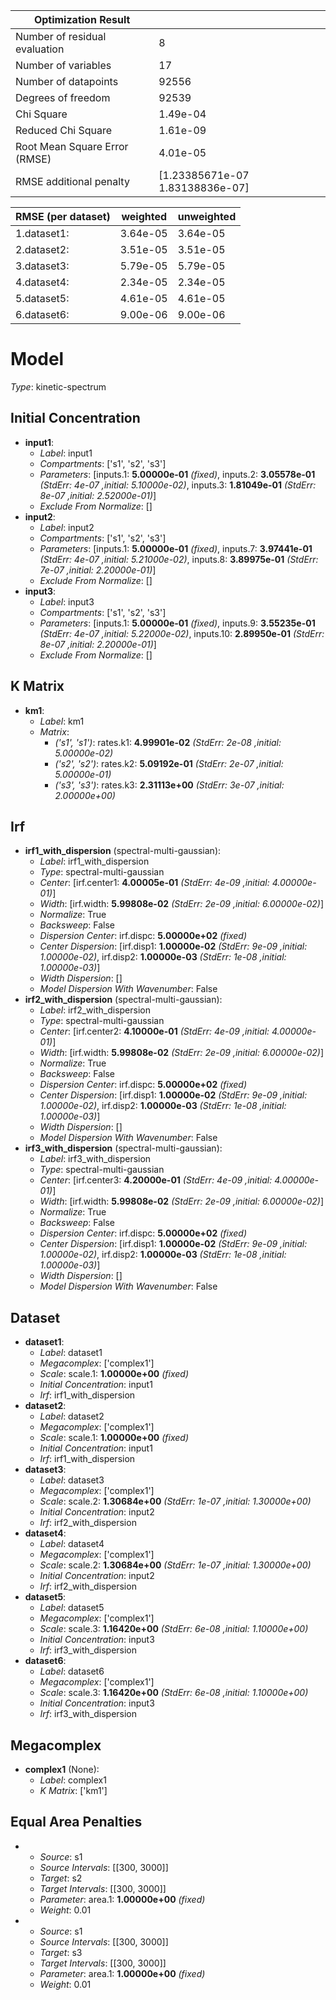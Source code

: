 | Optimization Result           |                                 |
|-------------------------------|---------------------------------|
| Number of residual evaluation | 8                               |
| Number of variables           | 17                              |
| Number of datapoints          | 92556                           |
| Degrees of freedom            | 92539                           |
| Chi Square                    | 1.49e-04                        |
| Reduced Chi Square            | 1.61e-09                        |
| Root Mean Square Error (RMSE) | 4.01e-05                        |
| RMSE additional penalty       | [1.23385671e-07 1.83138836e-07] |

| RMSE (per dataset)   |   weighted |   unweighted |
|----------------------|------------|--------------|
| 1.dataset1:          |   3.64e-05 |     3.64e-05 |
| 2.dataset2:          |   3.51e-05 |     3.51e-05 |
| 3.dataset3:          |   5.79e-05 |     5.79e-05 |
| 4.dataset4:          |   2.34e-05 |     2.34e-05 |
| 5.dataset5:          |   4.61e-05 |     4.61e-05 |
| 6.dataset6:          |   9.00e-06 |     9.00e-06 |

# Model

_Type_: kinetic-spectrum

## Initial Concentration

* **input1**:
  * *Label*: input1
  * *Compartments*: ['s1', 's2', 's3']
  * *Parameters*: [inputs.1: **5.00000e-01** *(fixed)*, inputs.2: **3.05578e-01** *(StdErr: 4e-07 ,initial: 5.10000e-02)*, inputs.3: **1.81049e-01** *(StdErr: 8e-07 ,initial: 2.52000e-01)*]
  * *Exclude From Normalize*: []
* **input2**:
  * *Label*: input2
  * *Compartments*: ['s1', 's2', 's3']
  * *Parameters*: [inputs.1: **5.00000e-01** *(fixed)*, inputs.7: **3.97441e-01** *(StdErr: 4e-07 ,initial: 5.21000e-02)*, inputs.8: **3.89975e-01** *(StdErr: 7e-07 ,initial: 2.20000e-01)*]
  * *Exclude From Normalize*: []
* **input3**:
  * *Label*: input3
  * *Compartments*: ['s1', 's2', 's3']
  * *Parameters*: [inputs.1: **5.00000e-01** *(fixed)*, inputs.9: **3.55235e-01** *(StdErr: 4e-07 ,initial: 5.22000e-02)*, inputs.10: **2.89950e-01** *(StdErr: 8e-07 ,initial: 2.20000e-01)*]
  * *Exclude From Normalize*: []

## K Matrix

* **km1**:
  * *Label*: km1
  * *Matrix*: 
    * *('s1', 's1')*: rates.k1: **4.99901e-02** *(StdErr: 2e-08 ,initial: 5.00000e-02)*
    * *('s2', 's2')*: rates.k2: **5.09192e-01** *(StdErr: 2e-07 ,initial: 5.00000e-01)*
    * *('s3', 's3')*: rates.k3: **2.31113e+00** *(StdErr: 3e-07 ,initial: 2.00000e+00)*
  

## Irf

* **irf1_with_dispersion** (spectral-multi-gaussian):
  * *Label*: irf1_with_dispersion
  * *Type*: spectral-multi-gaussian
  * *Center*: [irf.center1: **4.00005e-01** *(StdErr: 4e-09 ,initial: 4.00000e-01)*]
  * *Width*: [irf.width: **5.99808e-02** *(StdErr: 2e-09 ,initial: 6.00000e-02)*]
  * *Normalize*: True
  * *Backsweep*: False
  * *Dispersion Center*: irf.dispc: **5.00000e+02** *(fixed)*
  * *Center Dispersion*: [irf.disp1: **1.00000e-02** *(StdErr: 9e-09 ,initial: 1.00000e-02)*, irf.disp2: **1.00000e-03** *(StdErr: 1e-08 ,initial: 1.00000e-03)*]
  * *Width Dispersion*: []
  * *Model Dispersion With Wavenumber*: False
* **irf2_with_dispersion** (spectral-multi-gaussian):
  * *Label*: irf2_with_dispersion
  * *Type*: spectral-multi-gaussian
  * *Center*: [irf.center2: **4.10000e-01** *(StdErr: 4e-09 ,initial: 4.00000e-01)*]
  * *Width*: [irf.width: **5.99808e-02** *(StdErr: 2e-09 ,initial: 6.00000e-02)*]
  * *Normalize*: True
  * *Backsweep*: False
  * *Dispersion Center*: irf.dispc: **5.00000e+02** *(fixed)*
  * *Center Dispersion*: [irf.disp1: **1.00000e-02** *(StdErr: 9e-09 ,initial: 1.00000e-02)*, irf.disp2: **1.00000e-03** *(StdErr: 1e-08 ,initial: 1.00000e-03)*]
  * *Width Dispersion*: []
  * *Model Dispersion With Wavenumber*: False
* **irf3_with_dispersion** (spectral-multi-gaussian):
  * *Label*: irf3_with_dispersion
  * *Type*: spectral-multi-gaussian
  * *Center*: [irf.center3: **4.20000e-01** *(StdErr: 4e-09 ,initial: 4.00000e-01)*]
  * *Width*: [irf.width: **5.99808e-02** *(StdErr: 2e-09 ,initial: 6.00000e-02)*]
  * *Normalize*: True
  * *Backsweep*: False
  * *Dispersion Center*: irf.dispc: **5.00000e+02** *(fixed)*
  * *Center Dispersion*: [irf.disp1: **1.00000e-02** *(StdErr: 9e-09 ,initial: 1.00000e-02)*, irf.disp2: **1.00000e-03** *(StdErr: 1e-08 ,initial: 1.00000e-03)*]
  * *Width Dispersion*: []
  * *Model Dispersion With Wavenumber*: False

## Dataset

* **dataset1**:
  * *Label*: dataset1
  * *Megacomplex*: ['complex1']
  * *Scale*: scale.1: **1.00000e+00** *(fixed)*
  * *Initial Concentration*: input1
  * *Irf*: irf1_with_dispersion
* **dataset2**:
  * *Label*: dataset2
  * *Megacomplex*: ['complex1']
  * *Scale*: scale.1: **1.00000e+00** *(fixed)*
  * *Initial Concentration*: input1
  * *Irf*: irf1_with_dispersion
* **dataset3**:
  * *Label*: dataset3
  * *Megacomplex*: ['complex1']
  * *Scale*: scale.2: **1.30684e+00** *(StdErr: 1e-07 ,initial: 1.30000e+00)*
  * *Initial Concentration*: input2
  * *Irf*: irf2_with_dispersion
* **dataset4**:
  * *Label*: dataset4
  * *Megacomplex*: ['complex1']
  * *Scale*: scale.2: **1.30684e+00** *(StdErr: 1e-07 ,initial: 1.30000e+00)*
  * *Initial Concentration*: input2
  * *Irf*: irf2_with_dispersion
* **dataset5**:
  * *Label*: dataset5
  * *Megacomplex*: ['complex1']
  * *Scale*: scale.3: **1.16420e+00** *(StdErr: 6e-08 ,initial: 1.10000e+00)*
  * *Initial Concentration*: input3
  * *Irf*: irf3_with_dispersion
* **dataset6**:
  * *Label*: dataset6
  * *Megacomplex*: ['complex1']
  * *Scale*: scale.3: **1.16420e+00** *(StdErr: 6e-08 ,initial: 1.10000e+00)*
  * *Initial Concentration*: input3
  * *Irf*: irf3_with_dispersion

## Megacomplex

* **complex1** (None):
  * *Label*: complex1
  * *K Matrix*: ['km1']

## Equal Area Penalties

* 
  * *Source*: s1
  * *Source Intervals*: [[300, 3000]]
  * *Target*: s2
  * *Target Intervals*: [[300, 3000]]
  * *Parameter*: area.1: **1.00000e+00** *(fixed)*
  * *Weight*: 0.01
* 
  * *Source*: s1
  * *Source Intervals*: [[300, 3000]]
  * *Target*: s3
  * *Target Intervals*: [[300, 3000]]
  * *Parameter*: area.1: **1.00000e+00** *(fixed)*
  * *Weight*: 0.01

